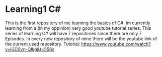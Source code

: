 # Learning1 C#
This is the first repository of me learning the basics of C#.
Im currently learning from a (in my oppinion) very good youtube tutorial series. This series of learning C# will have 7 repositories since there are only 7 Episodes. In every new repository of mine there will be the youtube link of the current used repository.
Tutorial: https://www.youtube.com/watch?v=jGD0vn-QIkg&t=556s
